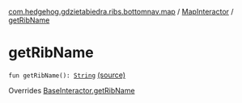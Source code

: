 [com.hedgehog.gdzietabiedra.ribs.bottomnav.map](../index.md) / [MapInteractor](index.md) / [getRibName](./get-rib-name.md)

# getRibName

`fun getRibName(): `[`String`](https://kotlinlang.org/api/latest/jvm/stdlib/kotlin/-string/index.html) [(source)](https://github.com/asvid/GdzieTaBiedra/tree/master/app/src/main/java/com/hedgehog/gdzietabiedra/ribs/bottomnav/map/MapInteractor.kt#L46)

Overrides [BaseInteractor.getRibName](../../com.uber.rib.core/-base-interactor/get-rib-name.md)

